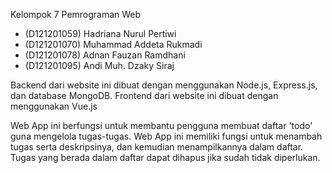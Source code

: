 Kelompok 7 Pemrograman Web
- (D121201059) Hadriana Nurul Pertiwi
- (D121201070) Muhammad Addeta Rukmadi
- (D121201078) Adnan Fauzan Ramdhani
- (D121201095) Andi Muh. Dzaky Siraj

Backend dari website ini dibuat dengan menggunakan Node.js, Express.js, dan database MongoDB.
Frontend dari website ini dibuat dengan menggunakan Vue.js

Web App ini berfungsi untuk membantu pengguna membuat daftar 'todo' guna mengelola tugas-tugas.
Web App ini memiliki fungsi untuk menambah tugas serta deskripsinya, dan kemudian menampilkannya dalam daftar.
Tugas yang berada dalam daftar dapat dihapus jika sudah tidak diperlukan.
